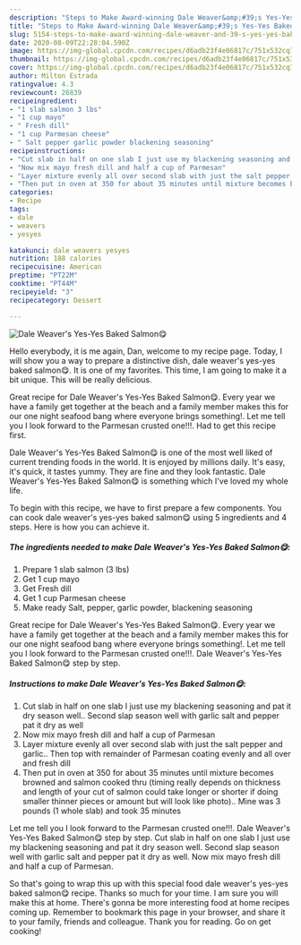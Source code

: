 ```yaml
---
description: "Steps to Make Award-winning Dale Weaver&amp;#39;s Yes-Yes Baked Salmon😋"
title: "Steps to Make Award-winning Dale Weaver&amp;#39;s Yes-Yes Baked Salmon😋"
slug: 5154-steps-to-make-award-winning-dale-weaver-and-39-s-yes-yes-baked-salmon
date: 2020-08-09T22:28:04.590Z
image: https://img-global.cpcdn.com/recipes/d6adb23f4e06817c/751x532cq70/dale-weavers-yes-yes-baked-salmon😋-recipe-main-photo.jpg
thumbnail: https://img-global.cpcdn.com/recipes/d6adb23f4e06817c/751x532cq70/dale-weavers-yes-yes-baked-salmon😋-recipe-main-photo.jpg
cover: https://img-global.cpcdn.com/recipes/d6adb23f4e06817c/751x532cq70/dale-weavers-yes-yes-baked-salmon😋-recipe-main-photo.jpg
author: Milton Estrada
ratingvalue: 4.3
reviewcount: 26839
recipeingredient:
- "1 slab salmon 3 lbs"
- "1 cup mayo"
- " Fresh dill"
- "1 cup Parmesan cheese"
- " Salt pepper garlic powder blackening seasoning"
recipeinstructions:
- "Cut slab in half on one slab I just use my blackening seasoning and pat it dry season well.. Second slap season well with garlic salt and pepper pat it dry as well"
- "Now mix mayo fresh dill and half a cup of Parmesan"
- "Layer mixture evenly all over second slab with just the salt pepper and garlic.. Then top with remainder of Parmesan coating evenly and all over and fresh dill"
- "Then put in oven at 350 for about 35 minutes until mixture becomes browned and salmon cooked thru (timing really depends on thickness and length of your cut of salmon could take longer or shorter if doing smaller thinner pieces or amount but will look like photo).. Mine was 3 pounds (1 whole slab) and took 35 minutes"
categories:
- Recipe
tags:
- dale
- weavers
- yesyes

katakunci: dale weavers yesyes 
nutrition: 188 calories
recipecuisine: American
preptime: "PT22M"
cooktime: "PT44M"
recipeyield: "3"
recipecategory: Dessert

---
```



![Dale Weaver&#39;s Yes-Yes Baked Salmon😋](https://img-global.cpcdn.com/recipes/d6adb23f4e06817c/751x532cq70/dale-weavers-yes-yes-baked-salmon😋-recipe-main-photo.jpg)

Hello everybody, it is me again, Dan, welcome to my recipe page. Today, I will show you a way to prepare a distinctive dish, dale weaver&#39;s yes-yes baked salmon😋. It is one of my favorites. This time, I am going to make it a bit unique. This will be really delicious.

Great recipe for Dale Weaver&#39;s Yes-Yes Baked Salmon😋. Every year we have a family get together at the beach and a family member makes this for our one night seafood bang where everyone brings something!. Let me tell you I look forward to the Parmesan crusted one!!!. Had to get this recipe first.

Dale Weaver&#39;s Yes-Yes Baked Salmon😋 is one of the most well liked of current trending foods in the world. It is enjoyed by millions daily. It's easy, it's quick, it tastes yummy. They are fine and they look fantastic. Dale Weaver&#39;s Yes-Yes Baked Salmon😋 is something which I've loved my whole life.


To begin with this recipe, we have to first prepare a few components. You can cook dale weaver&#39;s yes-yes baked salmon😋 using 5 ingredients and 4 steps. Here is how you can achieve it.

<!--inarticleads1-->

##### The ingredients needed to make Dale Weaver&#39;s Yes-Yes Baked Salmon😋:

1. Prepare 1 slab salmon (3 lbs)
1. Get 1 cup mayo
1. Get  Fresh dill
1. Get 1 cup Parmesan cheese
1. Make ready  Salt, pepper, garlic powder, blackening seasoning


Great recipe for Dale Weaver&#39;s Yes-Yes Baked Salmon😋. Every year we have a family get together at the beach and a family member makes this for our one night seafood bang where everyone brings something!. Let me tell you I look forward to the Parmesan crusted one!!!. Dale Weaver&#39;s Yes-Yes Baked Salmon😋 step by step. 

<!--inarticleads2-->

##### Instructions to make Dale Weaver&#39;s Yes-Yes Baked Salmon😋:

1. Cut slab in half on one slab I just use my blackening seasoning and pat it dry season well.. Second slap season well with garlic salt and pepper pat it dry as well
1. Now mix mayo fresh dill and half a cup of Parmesan
1. Layer mixture evenly all over second slab with just the salt pepper and garlic.. Then top with remainder of Parmesan coating evenly and all over and fresh dill
1. Then put in oven at 350 for about 35 minutes until mixture becomes browned and salmon cooked thru (timing really depends on thickness and length of your cut of salmon could take longer or shorter if doing smaller thinner pieces or amount but will look like photo).. Mine was 3 pounds (1 whole slab) and took 35 minutes


Let me tell you I look forward to the Parmesan crusted one!!!. Dale Weaver&#39;s Yes-Yes Baked Salmon😋 step by step. Cut slab in half on one slab I just use my blackening seasoning and pat it dry season well. Second slap season well with garlic salt and pepper pat it dry as well. Now mix mayo fresh dill and half a cup of Parmesan. 

So that's going to wrap this up with this special food dale weaver&#39;s yes-yes baked salmon😋 recipe. Thanks so much for your time. I am sure you will make this at home. There's gonna be more interesting food at home recipes coming up. Remember to bookmark this page in your browser, and share it to your family, friends and colleague. Thank you for reading. Go on get cooking!
